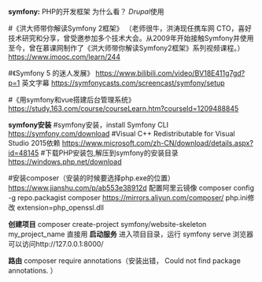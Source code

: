 **symfony:**
	PHP的开发框架
为什么看？
	*Drupal*使用


#《洪大师带你解读Symfony 2框架》
（老师很牛，洪涛现任携车网 CTO，喜好技术研究和分享，曾受邀参加多个技术大会。从2009年开始接触Symfony并使用至今，曾在慕课网制作了《洪大师带你解读Symfony2框架》系列视频课程。）
https://www.imooc.com/learn/244

#《Symfony 5 的迷人发展》
https://www.bilibili.com/video/BV18E411g7gd?p=1
英文字幕
https://symfonycasts.com/screencast/symfony/setup

#《用symfony和vue搭建后台管理系统》
https://study.163.com/course/courseLearn.htm?courseId=1209488845

**symfony安装**
#symfony安装，install Symfony CLI
https://symfony.com/download
#Visual C++ Redistributable for Visual Studio 2015依赖
https://www.microsoft.com/zh-CN/download/details.aspx?id=48145
#下载PHP安装包,解压到symfony的安装目录
https://windows.php.net/download

#安装composer（安装的时候要选择php.exe的位置）
https://www.jianshu.com/p/ab553e38912d
配置阿里云镜像
composer config -g repo.packagist composer https://mirrors.aliyun.com/composer/
php.ini修改 extension=php_openssl.dll

**创建项目**
 composer create-project symfony/website-skeleton my_project_name
直接用
**启动服务**
进入项目目录，运行
symfony serve
浏览器可以访问http://127.0.0.1:8000/

**路由**
composer require annotations（安装出错， Could not find package annotations. ）